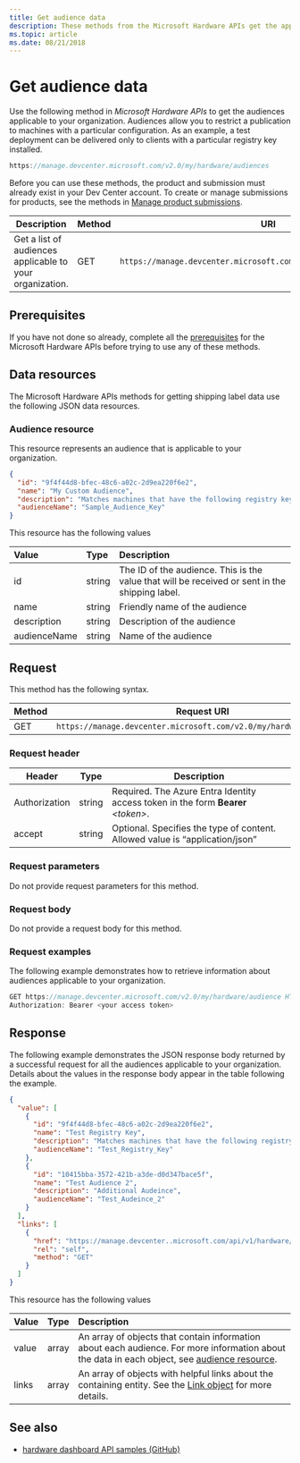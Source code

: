 ```yaml
---
title: Get audience data
description: These methods from the Microsoft Hardware APIs get the applicable audiences for an organization to be used in a shipping label.
ms.topic: article
ms.date: 08/21/2018
---
```

# Get audience data

Use the following method in *Microsoft Hardware APIs* to get the audiences applicable to your organization. Audiences allow you to restrict a publication to machines with a particular configuration. As an example, a test deployment can be delivered only to clients with a particular registry key installed.

```cpp
https://manage.devcenter.microsoft.com/v2.0/my/hardware/audiences
```

Before you can use these methods, the product and submission must already exist in your Dev Center account. To create or manage submissions for products, see the methods in [Manage product submissions](manage-product-submissions.md).

|Description|Method|URI|
|-|-|-|
|Get a list of audiences applicable to your organization.|GET|`https://manage.devcenter.microsoft.com/v2.0/my/hardware/audiences`|

## Prerequisites

If you have not done so already, complete all the [prerequisites](dashboard-api.md) for the Microsoft Hardware APIs before trying to use any of these methods.

## Data resources

The Microsoft Hardware APIs methods for getting shipping label data use the following JSON data resources.

### Audience resource

This resource represents an audience that is applicable to your organization.

```json
{
  "id": "9f4f44d8-bfec-48c6-a02c-2d9ea220f6e2",
  "name": "My Custom Audience",
  "description": "Matches machines that have the following registry key: HKEY_LOCAL_MACHINE\\SOFTWARE\\Microsoft\\Windows\\FOO-BAR",
  "audienceName": "Sample_Audience_Key"
}
```

This resource has the following values

| Value | Type | Description |
|:--|:--|:--|
|id|string|The ID of the audience. This is the value that will be received or sent in the shipping label.|
|name|string|Friendly name of the audience|
|description|string|Description of the audience|
|audienceName|string|Name of the audience|

## Request

This method has the following syntax.

|Method|Request URI|
|--|--|
|GET|`https://manage.devcenter.microsoft.com/v2.0/my/hardware/audience`|

### Request header

|Header|Type|Description|
|--|--|--|
|Authorization|string|Required. The Azure Entra Identity access token in the form **Bearer** *\<token\>*.|
|accept|string|Optional. Specifies the type of content. Allowed value is “application/json”|

### Request parameters

Do not provide request parameters for this method.

### Request body

Do not provide a request body for this method.

### Request examples

The following example demonstrates how to retrieve information about audiences applicable to your organization.

```cpp
GET https://manage.devcenter.microsoft.com/v2.0/my/hardware/audience HTTP/1.1
Authorization: Bearer <your access token>
```

## Response

The following example demonstrates the JSON response body returned by a successful request for all the audiences applicable to your organization. Details about the values in the response body appear in the table following the example.

```json
{
  "value": [
    {
      "id": "9f4f44d8-bfec-48c6-a02c-2d9ea220f6e2",
      "name": "Test Registry Key",
      "description": "Matches machines that have the following registry key: HKEY_LOCAL_MACHINE\\SOFTWARE\\Microsoft\\Windows\\Test Drivers - use at own risk",
      "audienceName": "Test_Registry_Key"
    },
    {
      "id": "10415bba-3572-421b-a3de-d0d347bace5f",
      "name": "Test Audience 2",
      "description": "Additional Audeince",
      "audienceName": "Test_Audeince_2"
    }
  ],
  "links": [
    {
      "href": "https://manage.devcenter..microsoft.com/api/v1/hardware/audiences",
      "rel": "self",
      "method": "GET"
    }
  ]
}
```

This resource has the following values

| Value | Type | Description |
|:--|:--|:--|
| value | array | An array of objects that contain information about each audience. For more information about the data in each object, see [audience resource](#audience-resource). |
| links | array | An array of objects with helpful links about the containing entity. See the [Link object](get-product-data.md#link-object) for more details.|

## See also

- [hardware dashboard API samples (GitHub)](https://aka.ms/hpc_async_api_samples)
